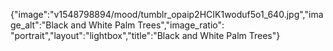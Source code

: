 {"image":"v1548798894/mood/tumblr_opaip2HCIK1woduf5o1_640.jpg","image_alt":"Black and White Palm Trees","image_ratio": "portrait","layout":"lightbox","title":"Black and White Palm Trees"}